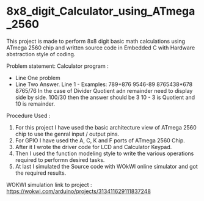 # 8x8_digit_Calculator_using_ATmega_2560
This project is made to perform 8x8 digit basic math calculations using ATmega 2560 chip and written source code in Embedded C with Hardware abstraction style of coding.

Problem statement:
Calculator program : 

- Line One problem
- Line Two Answer.
Line 1 - Examples:
  789+876
  9546-89
  8765438*678
  8765/76
  In the case of Divider Quotient adn remainder need to display side by side.
  100/30 then the answer should be 
  3 10  - 3 is Quotient and 10 is remainder. 
  
  
Procedure Used :
1) For this project I have used the basic architecture view of ATmega 2560 chip to use the genral input / output pins.
2) For GPIO I have used the A, C, K and F ports of ATmega 2560 Chip.
3) After it I wrote the driver code for LCD and Calculator Keypad.
3) Then I used the function modeling style to write the various operations required to performn desired tasks.
4) At last I simulated the Source code with WOkWI online simulator and got the required results.

WOKWI simulation link to project : https://wokwi.com/arduino/projects/313411629111837248

